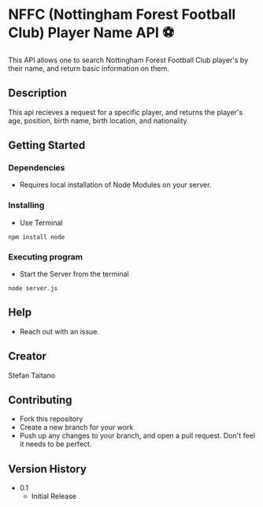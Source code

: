 # NFFC (Nottingham Forest Football Club) Player Name API ⚽️

This API allows one to search Nottingham Forest Football Club player's by their name, and return basic information on them.

## Description

This api recieves a request for a specific player, and returns the player's age, position, birth name, birth location, and nationality.

## Getting Started

### Dependencies

* Requires local installation of Node Modules on your server.

### Installing

* Use Terminal
```
npm install node
```

### Executing program

* Start the Server from the terminal
```
node server.js
```

## Help

+ Reach out with an issue.

## Creator

Stefan Taitano

## Contributing

- Fork this repository
- Create a new branch for your work
- Push up any changes to your branch, and open a pull request. Don't feel it needs to be perfect.

## Version History

* 0.1
    * Initial Release

